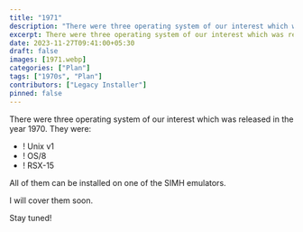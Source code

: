 ```yaml
---
title: "1971"
description: "There were three operating system of our interest which was released in the year 1971. All of them can be installed on one of the SIMH emulators."
excerpt: There were three operating system of our interest which was released in the year 1971. All of them can be installed on one of the SIMH emulators."
date: 2023-11-27T09:41:00+05:30
draft: false
images: [1971.webp]
categories: ["Plan"]
tags: ["1970s", "Plan"]
contributors: ["Legacy Installer"]
pinned: false
---
```


There were three operating system of our interest which was released in the year 1970. They were:

- ! Unix v1
- ! OS/8
- ! RSX-15

All of them can be installed on one of the SIMH emulators.

I will cover them soon.

Stay tuned!
